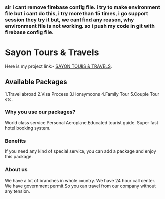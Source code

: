 ### sir i cant remove firebase config file. i try to make environment file but i cant do this, i try more than 15 times, i go support session they try it but, we cant find any reason, why environment file is not working. so i push my code in git with firebase config file.

# Sayon Tours & Travels

Here is my project link:- [SAYON TOURS & TRAVELS](https://hardcore-ardinghelli-7e9166.netlify.app/).

## Available Packages

1.Travel abroad
2.Visa Process
3.Honeymoons
4.Family Tour
5.Couple Tour etc.

### Why you use our packages?

World class service.Personal Aeroplane.Educated tourist guide.
Super fast hotel booking system.

### Benefits

If you need any kind of special service, you can add a package and enjoy this package.

### About us

We have a lot of branches in whole country. We have 24 hour call center.
We have government permit.So you can travel from our company without any tension.